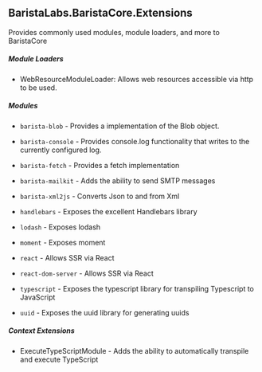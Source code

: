 ﻿BaristaLabs.BaristaCore.Extensions
--------

Provides commonly used modules, module loaders, and more to BaristaCore

##### Module Loaders

 - WebResourceModuleLoader: Allows web resources accessible via http to be used.

##### Modules

 - ```barista-blob``` - Provides a implementation of the Blob object.
 - ```barista-console``` - Provides console.log functionality that writes to the currently configured log.
 - ```barista-fetch``` - Provides a fetch implementation
 - ```barista-mailkit``` - Adds the ability to send SMTP messages
 - ```barista-xml2js``` - Converts Json to and from Xml

 - ```handlebars``` - Exposes the excellent Handlebars library
 - ```lodash``` - Exposes lodash
 - ```moment``` - Exposes moment
 - ```react``` - Allows SSR via React
 - ```react-dom-server``` - Allows SSR via React
 - ```typescript``` - Exposes the typescript library for transpiling Typescript to JavaScript
 - ```uuid``` - Exposes the uuid library for generating uuids

##### Context Extensions

 - ExecuteTypeScriptModule - Adds the ability to automatically transpile and execute TypeScript